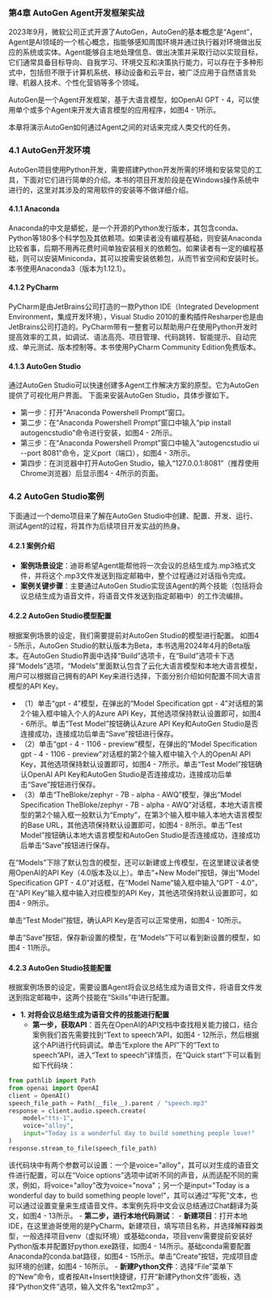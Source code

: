 ### 第4章 AutoGen Agent开发框架实战
2023年9月，微软公司正式开源了AutoGen，AutoGen的基本概念是“Agent”，Agent是AI领域的一个核心概念，指能够感知周围环境并通过执行器对环境做出反应的系统或实体。Agent能够自主地处理信息、做出决策并采取行动以实现目标，它们通常具备目标导向、自我学习、环境交互和决策执行能力，可以存在于多种形式中，包括但不限于计算机系统、移动设备和云平台，被广泛应用于自然语言处理、机器人技术、个性化营销等多个领域。 

AutoGen是一个Agent开发框架，基于大语言模型，如OpenAI GPT - 4，可以使用单个或多个Agent来开发大语言模型的应用程序，如图4 - 1所示。 



本章将演示AutoGen如何通过Agent之间的对话来完成人类交代的任务。

### 4.1 AutoGen开发环境
AutoGen项目使用Python开发，需要搭建Python开发所需的环境和安装常见的工具，下面对它们进行简单的介绍。本书的项目开发阶段是在Windows操作系统中进行的，这里对其涉及的常用软件的安装等不做详细介绍。
#### 4.1.1 Anaconda
Anaconda的中文是蟒蛇，是一个开源的Python发行版本，其包含conda、Python等180多个科学包及其依赖项。如果读者没有编程基础，则安装Anaconda比较省事，后期不用再花费时间单独安装相关的依赖包。如果读者有一定的编程基础，则可以安装Miniconda，其可以按需安装依赖包，从而节省空间和安装时长。本书使用Anaconda3（版本为1.12.1）。
#### 4.1.2 PyCharm
PyCharm是由JetBrains公司打造的一款Python IDE（Integrated Development Environment，集成开发环境），Visual Studio 2010的重构插件Resharper也是由JetBrains公司打造的。PyCharm带有一整套可以帮助用户在使用Python开发时提高效率的工具，如调试、语法高亮、项目管理、代码跳转、智能提示、自动完成、单元测试、版本控制等。本书使用PyCharm Community Edition免费版本。
#### 4.1.3 AutoGen Studio
通过AutoGen Studio可以快速创建多Agent工作解决方案的原型。它为AutoGen提供了可视化用户界面。
下面来安装AutoGen Studio，具体步骤如下。
- 第一步：打开“Anaconda Powershell Prompt”窗口。
- 第二步：在“Anaconda Powershell Prompt”窗口中输入“pip install autogencstudio”命令进行安装，如图4 - 2所示。 
- 第三步：在“Anaconda Powershell Prompt”窗口中输入“autogencstudio ui --port 8081”命令，定义port（端口），如图4 - 3所示。 
- 第四步：在浏览器中打开AutoGen Studio，输入“127.0.0.1:8081”（推荐使用Chrome浏览器）后显示图4 - 4所示的页面。

### 4.2 AutoGen Studio案例
下面通过一个demo项目来了解在AutoGen Studio中创建、配置、开发、运行、测试Agent的过程，将其作为后续项目开发实战的热身。
#### 4.2.1 案例介绍
- **案例场景设定**：迪哥希望Agent能帮他将一次会议的总结生成为.mp3格式文件，并将这个.mp3文件发送到指定邮箱中，整个过程通过对话指令完成。
- **案例关键步骤**：主要通过AutoGen Studio实现该Agent的两个技能（包括将会议总结生成为语音文件，将语音文件发送到指定邮箱中）的工作流编排。
#### 4.2.2 AutoGen Studio模型配置
根据案例场景的设定，我们需要提前对AutoGen Studio的模型进行配置。
如图4 - 5所示，AutoGen Studio的默认版本为Beta，本书选用2024年4月的Beta版本。在AutoGen Studio界面中选择“Build”选项卡，在“Build”选项卡下选择“Models”选项，“Models”里面默认包含了云化大语言模型和本地大语言模型，用户可以根据自己拥有的API Key来进行选择，下面分别介绍如何配置不同大语言模型的API Key。
- （1）单击“gpt - 4”模型，在弹出的“Model Specification gpt - 4”对话框的第2个输入框中输入个人的Azure API Key，其他选项保持默认设置即可，如图4 - 6所示。单击“Test Model”按钮确认Azure API Key和AutoGen Studio是否连接成功，连接成功后单击“Save”按钮进行保存。 
- （2）单击“gpt - 4 - 1106 - preview”模型，在弹出的“Model Specification gpt - 4 - 1106 - preview”对话框的第2个输入框中输入个人的OpenAI API Key，其他选项保持默认设置即可，如图4 - 7所示。单击“Test Model”按钮确认OpenAI API Key和AutoGen Studio是否连接成功，连接成功后单击“Save”按钮进行保存。 
- （3）单击“TheBloke/zephyr - 7B - alpha - AWQ”模型，弹出“Model Specification TheBloke/zephyr - 7B - alpha - AWQ”对话框，本地大语言模型的第2个输入框一般默认为“Empty”，在第3个输入框中输入本地大语言模型的Base URL，其他选项保持默认设置即可，如图4 - 8所示。单击“Test Model”按钮确认本地大语言模型和AutoGen Studio是否连接成功，连接成功后单击“Save”按钮进行保存。 

在“Models”下除了默认包含的模型，还可以新建或上传模型，在这里建议读者使用OpenAI的API Key（4.0版本及以上）。单击“+New Model”按钮，弹出“Model Specification GPT - 4.0”对话框，在“Model Name”输入框中输入“GPT - 4.0”，在“API Key”输入框中输入对应模型的API Key，其他选项保持默认设置即可，如图4 - 9所示。 

单击“Test Model”按钮，确认API Key是否可以正常使用，如图4 - 10所示。 

单击“Save”按钮，保存新设置的模型，在“Models”下可以看到新设置的模型，如图4 - 11所示。 
#### 4.2.3 AutoGen Studio技能配置
根据案例场景的设定，需要设置Agent将会议总结生成为语音文件，将语音文件发送到指定邮箱中，这两个技能在“Skills”中进行配置。
- **1. 对将会议总结生成为语音文件的技能进行配置**
    - **第一步，获取API**：首先在OpenAI的API文档中查找相关能力接口，结合案例我们首先需要找到“Text to speech”API，如图4 - 12所示，然后根据这个API进行代码调试。单击“Explore the API”下的“Text to speech”API，进入“Text to speech”详情页，在“Quick start”下可以看到如下代码块：
```python
from pathlib import Path
from openai import OpenAI
client = OpenAI()
speech_file_path = Path(__file__).parent / "speech.mp3"
response = client.audio.speech.create(
    model="tts-1",
    voice="alloy",
    input="Today is a wonderful day to build something people love!"
)
response.stream_to_file(speech_file_path)
```
该代码块中有两个参数可以设置：一个是voice="alloy"，其可以对生成的语音文件进行配置，可以在“Voice options”选项中试听不同的声音，从而适配不同的需求，例如，将voice="alloy"改为voice="nova"；另一个是input="Today is a wonderful day to build something people love!"，其可以通过“写死”文本，也可以通过设置变量来生成语音文件。本案例先将中文会议总结通过Chat翻译为英文，如图4 - 13所示。 
    - **第二步，进行本地代码测试**：
        - **新建项目**：打开本地IDE，在这里迪哥使用的是PyCharm。新建项目，填写项目名称，并选择解释器类型，一般选择项目venv（虚拟环境）或基础conda，项目venv需要提前安装好Python版本并配置好python.exe路径，如图4 - 14所示。基础conda需要配置Anaconda的conda.bat路径，如图4 - 15所示。单击“Create”按钮，完成项目虚拟环境的创建，如图4 - 16所示。 
        - **新建Python文件**：选择“File”菜单下的“New”命令，或者按Alt+Insert快捷键，打开“新建Python文件”面板，选择“Python文件”选项，输入文件名“text2mp3” 。 
